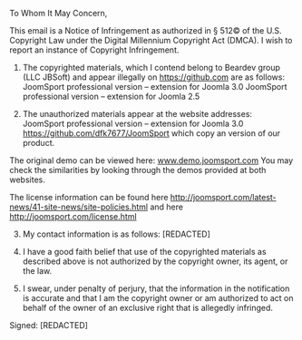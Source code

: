 To Whom It May Concern,

This email is a Notice of Infringement as authorized in § 512© of the U.S. Copyright Law under the Digital Millennium Copyright Act (DMCA). I wish to report an instance of Copyright Infringement.

1. The copyrighted materials, which I contend belong to Beardev group (LLC JBSoft) and appear illegally on https://github.com are as follows:
JoomSport professional version – extension for Joomla 3.0
JoomSport professional version – extension for Joomla 2.5

2. The unauthorized materials appear at the website addresses:
JoomSport professional version – extension for Joomla 3.0
https://github.com/dfk7677/JoomSport
which copy an version of our product.

The original demo can be viewed here: www.demo.joomsport.com
You may check the similarities by looking through the demos provided at both websites.

The license information can be found here http://joomsport.com/latest-news/41-site-news/site-policies.html and here http://joomsport.com/license.html

3. My contact information is as follows:
[REDACTED]

4. I have a good faith belief that use of the copyrighted materials as described above is not authorized by the copyright owner, its agent, or the law.
5. I swear, under penalty of perjury, that the information in the notification is accurate and that I am the copyright owner or am authorized to act on behalf of the owner of an exclusive right that is allegedly infringed.

Signed: [REDACTED]

